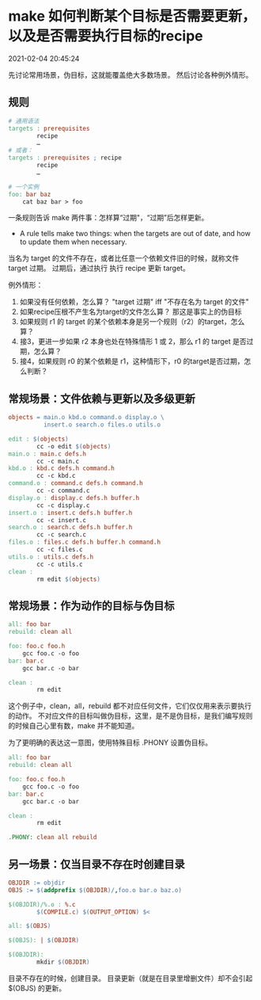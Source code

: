 # make 如何判断某个目标是否需要更新，以及是否需要执行目标的recipe
2021-02-04 20:45:24

先讨论常用场景，伪目标，这就能覆盖绝大多数场景。
然后讨论各种例外情形。

## 规则
```makefile
# 通用语法
targets : prerequisites
        recipe
        …
# 或者：
targets : prerequisites ; recipe
        recipe
        …

# 一个实例
foo: bar baz
    cat baz bar > foo
```

一条规则告诉 make 两件事：怎样算“过期"，“过期”后怎样更新。
- A rule tells make two things: when the targets are out of date, and how to update them when necessary.

当名为 target 的文件不存在，或者比任意一个依赖文件旧的时候，就称文件 target 过期。
过期后，通过执行 执行 recipe 更新 target。

例外情形：
1. 如果没有任何依赖，怎么算？
    "target 过期" iff "不存在名为 target 的文件"
2. 如果recipe压根不产生名为target的文件怎么算？
    那这是事实上的伪目标
3. 如果规则 r1 的 target 的某个依赖本身是另一个规则（r2）的target，怎么算？
4. 接3，更进一步如果 r2 本身也处在特殊情形 1 或 2，那么 r1 的 target 是否过期，怎么算？
5. 接4，如果规则 r0 的某个依赖是 r1，这种情形下，r0 的target是否过期，怎么判断？

## 常规场景：文件依赖与更新以及多级更新
```makefile
objects = main.o kbd.o command.o display.o \
          insert.o search.o files.o utils.o

edit : $(objects)
        cc -o edit $(objects)
main.o : main.c defs.h
        cc -c main.c
kbd.o : kbd.c defs.h command.h
        cc -c kbd.c
command.o : command.c defs.h command.h
        cc -c command.c
display.o : display.c defs.h buffer.h
        cc -c display.c
insert.o : insert.c defs.h buffer.h
        cc -c insert.c
search.o : search.c defs.h buffer.h
        cc -c search.c
files.o : files.c defs.h buffer.h command.h
        cc -c files.c
utils.o : utils.c defs.h
        cc -c utils.c
clean :
        rm edit $(objects)
```
## 常规场景：作为动作的目标与伪目标
```makefile
all: foo bar
rebuild: clean all

foo: foo.c foo.h
    gcc foo.c -o foo
bar: bar.c
    gcc bar.c -o bar

clean :
        rm edit
```
这个例子中，clean，all，rebuild 都不对应任何文件，它们仅仅用来表示要执行的动作。
不对应文件的目标叫做伪目标，这里，是不是伪目标，是我们编写规则的时候自己心里有数，make
并不能知道。

为了更明确的表达这一意图，使用特殊目标 .PHONY 设置伪目标。
```makefile
all: foo bar
rebuild: clean all

foo: foo.c foo.h
    gcc foo.c -o foo
bar: bar.c
    gcc bar.c -o bar

clean :
        rm edit

.PHONY: clean all rebuild
```

## 另一场景：仅当目录不存在时创建目录
```makefile
OBJDIR := objdir
OBJS := $(addprefix $(OBJDIR)/,foo.o bar.o baz.o)

$(OBJDIR)/%.o : %.c
        $(COMPILE.c) $(OUTPUT_OPTION) $<

all: $(OBJS)

$(OBJS): | $(OBJDIR)

$(OBJDIR):
        mkdir $(OBJDIR)
```
目录不存在的时候，创建目录。
目录更新（就是在目录里增删文件）却不会引起 $(OBJS) 的更新。
